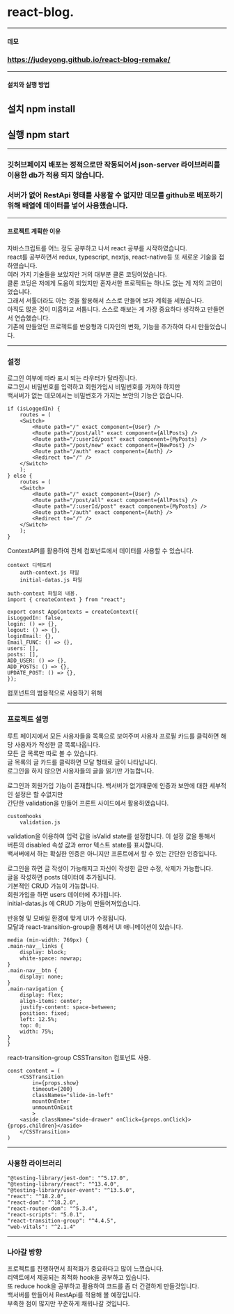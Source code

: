 # react-blog.

---

#### 데모
### https://judeyong.github.io/react-blog-remake/

---

#### 설치와 실행 방법

## 설치 npm install

## 실행 npm start

---

### 깃허브페이지 배포는 정적으로만 작동되어서 json-server 라이브러리를 이용한 db가 적용 되지 않습니다.

### 서버가 없어 RestApi 형태를 사용할 수 없지만 데모를 github로 배포하기 위해 배열에 데이터를 넣어 사용했습니다.

---

#### 프로젝트 계획한 이유

자바스크립트를 어느 정도 공부하고 나서 react 공부를 시작하였습니다.  
react를 공부하면서 redux, typescript, nextjs, react-native등 또 새로운 기술을 접하였습니다.  
여러 가지 기술들을 보았지만 거의 대부분 클론 코딩이었습니다.  
클론 코딩은 저에게 도움이 되었지만 혼자서한 프로젝트는 하나도 없는 게 저의 고민이었습니다.  
그래서 서툴더라도 아는 것을 활용해서 스스로 만들어 보자 계획을 세웠습니다.  
아직도 많은 것이 미흡하고 서툽니다. 스스로 해보는 게 가장 중요하다 생각하고 만들면서 연습했습니다.  
기존에 만들었던 프로젝트를 반응형과 디자인의 변화, 기능을 추가하여 다시 만들었습니다.

---

### 설정

로그인 여부에 따라 표시 되는 라우터가 달라짐니다.  
로그인시 비밀번호를 입력하고 회원가입시 비밀번호를 가져야 하지만  
백서버가 없는 데모에서는 비밀번호가 가지는 보안의 기능은 없습니다.

    if (isLoggedIn) {
        routes = (
        <Switch>
            <Route path="/" exact component={User} />
            <Route path="/post/all" exact component={AllPosts} />
            <Route path="/:userId/post" exact component={MyPosts} />
            <Route path="/post/new" exact component={NewPost} />
            <Route path="/auth" exact component={Auth} />
            <Redirect to="/" />
        </Switch>
        );
    } else {
        routes = (
        <Switch>
            <Route path="/" exact component={User} />
            <Route path="/post/all" exact component={AllPosts} />
            <Route path="/:userId/post" exact component={MyPosts} />
            <Route path="/auth" exact component={Auth} />
            <Redirect to="/" />
        </Switch>
        );
    }

ContextAPI를 활용하여 전체 컴포넌트에서 데이터를 사용할 수 있습니다.

    context 디렉토리
        auth-context.js 파일
        initial-datas.js 파일

    auth-context 파일의 내용.
    import { createContext } from "react";

    export const AppContexts = createContext({
    isLoggedIn: false,
    login: () => {},
    logout: () => {},
    loginEmail: {},
    Email_FUNC: () => {},
    users: [],
    posts: [],
    ADD_USER: () => {},
    ADD_POSTS: () => {},
    UPDATE_POST: () => {},
    });

컴포넌트의 범용적으로 사용하기 위해


---

### 프로젝트 설명

루트 페이지에서 모든 사용자들을 목록으로 보여주며 사용자 프로필 카드를 클릭하면 해당 사용자가 작성한 글 목록나옵니다.   
모든 글 목록만 따로 볼 수 있습니다.   
글 목록의 글 카드를 클릭하면 모달 형태로 글이 나타납니다.   
로그인을 하지 않으면 사용자들의 글을 읽기만 가능합니다.   

로그인과 회원가입 기능이 존재합니다. 백서버가 없기때문에 인증과 보안에 대한 세부적인 설정은 할 수없지만   
간단한 validation을 만들어 프론트 사이드에서 활용하였습니다.

    customhooks
        validation.js

validation을 이용하여 입력 값을 isValid state를 설정합니다. 이 설정 값을 통해서   
버튼의 disabled 속성 값과 error 텍스트 state를 표시합니다.   
백서버에서 하는 확실한 인증은 아니지만 프론트에서 할 수 있는 간단한 인증입니다.   

로그인을 하면 글 작성이 가능해지고 자신이 작성한 글만 수정, 삭제가 가능합니다.   
글을 작성하면 posts 데이터에 추가됩니다.   
기본적인 CRUD 가능이 가능합니다.   
회원가입을 하면 users 데이터에 추가됩니다.   
initial-datas.js 에 CRUD 기능이 만들어져있습니다.   

반응형 및 모바일 환경에 맞게 UI가 수정됩니다.  
모달과 react-transition-group을 통해서 UI 애니메이션이 있습니다.

    media (min-width: 769px) {
    .main-nav__links {
        display: block;
        white-space: nowrap;
    }
    .main-nav__btn {
        display: none;
    }
    .main-navigation {
        display: flex;
        align-items: center;
        justify-content: space-between;
        position: fixed;
        left: 12.5%;
        top: 0;
        width: 75%;
    }
    }

react-transition-group CSSTransiton 컴포넌트 사용.

    const content = (
        <CSSTransition
            in={props.show}
            timeout={200}
            classNames="slide-in-left"
            mountOnEnter
            unmountOnExit
            >
        <aside className="side-drawer" onClick={props.onClick}>{props.children}</aside>
        </CSSTransition>
    )


---

### 사용한 라이브러리

    "@testing-library/jest-dom": "^5.17.0",
    "@testing-library/react": "^13.4.0",
    "@testing-library/user-event": "^13.5.0",
    "react": "^18.2.0",
    "react-dom": "^18.2.0",
    "react-router-dom": "^5.3.4",
    "react-scripts": "5.0.1",
    "react-transition-group": "^4.4.5",
    "web-vitals": "^2.1.4"

---

### 나아갈 방향

프로젝트를 진행하면서 최적화가 중요하다고 많이 느꼈습니다.  
리액트에서 제공되는 최적화 hook을 공부하고 있습니다.  
또 reduce hook을 공부하고 활용하여 코드를 좀 더 간결하게 만들것입니다.   
백서버를 만들어서 RestApi를 적용해 볼 예정입니다.   
부족한 점이 많지만 꾸준하게 채워나갈 것입니다.   
